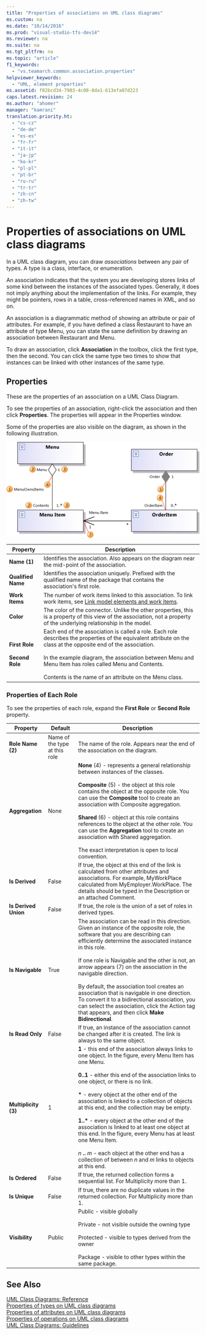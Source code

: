 ```yaml
---
title: "Properties of associations on UML class diagrams"
ms.custom: na
ms.date: "10/14/2016"
ms.prod: "visual-studio-tfs-dev14"
ms.reviewer: na
ms.suite: na
ms.tgt_pltfrm: na
ms.topic: "article"
f1_keywords: 
  - "vs.teamarch.common.association.properties"
helpviewer_keywords: 
  - "UML, element properties"
ms.assetid: f82bcd34-7903-4c00-8da1-613efa07d223
caps.latest.revision: 24
ms.author: "ahomer"
manager: "kamrani"
translation.priority.ht: 
  - "cs-cz"
  - "de-de"
  - "es-es"
  - "fr-fr"
  - "it-it"
  - "ja-jp"
  - "ko-kr"
  - "pl-pl"
  - "pt-br"
  - "ru-ru"
  - "tr-tr"
  - "zh-cn"
  - "zh-tw"
---
```

# Properties of associations on UML class diagrams
In a UML class diagram, you can draw *associations* between any pair of types. A type is a class, interface, or enumeration.  
  
 An association indicates that the system you are developing stores links of some kind between the instances of the associated types. Generally, it does not imply anything about the implementation of the links. For example, they might be pointers, rows in a table, cross-referenced names in XML, and so on.  
  
 An association is a diagrammatic method of showing an attribute or pair of attributes. For example, if you have defined a class Restaurant to have an attribute of type Menu, you can state the same definition by drawing an association between Restaurant and Menu.  
  
 To draw an association, click **Association** in the toolbox, click the first type, then the second. You can click the same type two times to show that instances can be linked with other instances of the same type.  
  
## Properties  
 These are the properties of an association on a UML Class Diagram.  
  
 To see the properties of an association, right-click the association and then click **Properties**. The properties will appear in the Properties window.  
  
 Some of the properties are also visible on the diagram, as shown in the following illustration.  
  
 ![Properties on assocations](../modeling/media/uml_classprop.png "UML_ClassProp")  
  
|**Property**|Description|  
|------------------|-----------------|  
|**Name (1)**|Identifies the association. Also appears on the diagram near the mid-point of the association.|  
|**Qualified Name**|Identifies the association uniquely. Prefixed with the qualified name of the package that contains the association's first role.|  
|**Work Items**|The number of work items linked to this association. To link work items, see [Link model elements and work items](../modeling/link-model-elements-and-work-items.md).|  
|**Color**|The color of the connector. Unlike the other properties, this is a property of this view of the association, not a property of the underlying relationship in the model.|  
|**First Role**<br /><br /> **Second Role**|Each end of the association is called a role. Each role describes the properties of the equivalent attribute on the class at the opposite end of the association.<br /><br /> In the example diagram, the association between Menu and Menu Item has roles called Menu and Contents.<br /><br /> Contents is the name of an attribute on the Menu class.|  
  
### Properties of Each Role  
 To see the properties of each role, expand the **First Role** or **Second Role** property.  
  
|**Property**|**Default**|Description|  
|------------------|-----------------|-----------------|  
|**Role Name (2)**|Name of the type at this role|The name of the role. Appears near the end of the association on the diagram.|  
|**Aggregation**|None|**None** (4) - represents a general relationship between instances of the classes.<br /><br /> **Composite** (5) - the object at this role contains the object at the opposite role. You can use the **Composite** tool to create an association with Composite aggregation.<br /><br /> **Shared** (6) - object at this role contains references to the object at the other role. You can use the **Aggregation** tool to create an association with Shared aggregation.<br /><br /> The exact interpretation is open to local convention.|  
|**Is Derived**|False|If true, the object at this end of the link is calculated from other attributes and associations. For example, MyWorkPlace calculated from MyEmployer.WorkPlace. The details should be typed in the Description or an attached Comment.|  
|**Is Derived Union**|False|If true, the role is the union of a set of roles in derived types.|  
|**Is Navigable**|True|The association can be read in this direction. Given an instance of the opposite role, the software that you are describing can efficiently determine the associated instance in this role.<br /><br /> If one role is Navigable and the other is not, an arrow appears (7) on the association in the navigable direction.<br /><br /> By default, the association tool creates an association that is navigable in one direction. To convert it to a bidirectional association, you can select the association, click the Action tag that appears, and then click **Make Bidirectional**.|  
|**Is Read Only**|False|If true, an instance of the association cannot be changed after it is created. The link is always to the same object.|  
|**Multiplicity (3)**|1|**1** - this end of the association always links to one object. In the figure, every Menu Item has one Menu.<br /><br /> **0..1** - either this end of the association links to one object, or there is no link.<br /><br /> **\*** - every object at the other end of the association is linked to a collection of objects at this end, and the collection may be empty.<br /><br /> **1..\*** - every object at the other end of the association is linked to at least one object at this end. In the figure, every Menu has at least one Menu Item.<br /><br /> *n* **..** *m* - each object at the other end has a collection of between *n* and *m* links to objects at this end.|  
|**Is Ordered**|False|If true, the returned collection forms a sequential list. For Multiplicity more than 1.|  
|**Is Unique**|False|If true, there are no duplicate values in the returned collection. For Multiplicity more than 1.|  
|**Visibility**|Public|Public - visible globally<br /><br /> Private - not visible outside the owning type<br /><br /> Protected - visible to types derived from the owner<br /><br /> Package - visible to other types within the same package.|  
  
## See Also  
 [UML Class Diagrams: Reference](../modeling/uml-class-diagrams--reference.md)   
 [Properties of types on UML class diagrams](../modeling/properties-of-types-on-uml-class-diagrams.md)   
 [Properties of attributes on UML class diagrams](../modeling/properties-of-attributes-on-uml-class-diagrams.md)   
 [Properties of operations on UML class diagrams](../modeling/properties-of-operations-on-uml-class-diagrams.md)   
 [UML Class Diagrams: Guidelines](../modeling/uml-class-diagrams--guidelines.md)